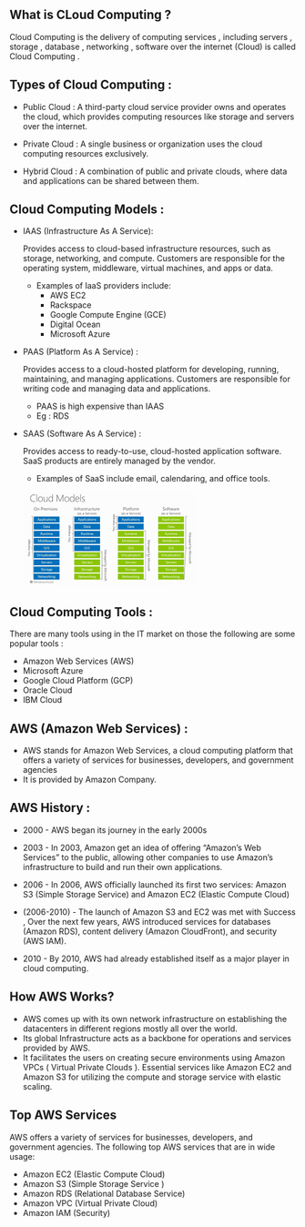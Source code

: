 ## What is CLoud Computing ?
  Cloud Computing is the delivery of computing services , including servers , storage , database , networking , software over the internet (Cloud) is called Cloud Computing .
   ## Types of Cloud Computing :
   * Public Cloud : A third-party cloud service provider owns and operates the cloud, which provides computing resources like storage and servers over the internet.
   
   * Private Cloud : A single business or organization uses the cloud computing resources exclusively.
   
   * Hybrid Cloud : A combination of public and private clouds, where data and applications can be shared between them.

   ##  Cloud Computing Models :
   

 * IAAS (Infrastructure As A Service):  

    Provides access to cloud-based infrastructure resources, such as storage, networking, and compute. Customers are responsible for the operating system, middleware, virtual machines, and apps or data. 
 
   * Examples of IaaS providers include: 
        *  AWS EC2 
        * Rackspace 
        * Google Compute Engine (GCE) 
        * Digital Ocean 
        * Microsoft Azure 
* PAAS (Platform As A Service) :

     Provides access to a cloud-hosted platform for developing, running, maintaining, and managing applications. Customers are responsible for writing code and managing data and applications.

    -  PAAS is high expensive than IAAS
    - Eg : RDS 

* SAAS (Software As A Service) :
        
    Provides access to ready-to-use, cloud-hosted application software. SaaS products are entirely managed by the vendor.

    - Examples of SaaS include email, calendaring, and office tools. 
    
    ![preview](images/images.png)

## Cloud Computing Tools :
There are many tools using in the IT market on those the following are some popular tools :
   
 - Amazon Web Services (AWS)
- Microsoft Azure
 - Google Cloud Platform (GCP)
- Oracle Cloud
- IBM Cloud


## AWS (Amazon Web Services) :

* AWS stands for Amazon Web Services, a cloud computing platform that offers a variety of services for businesses, developers, and government agencies
* It is provided by Amazon Company.

## AWS History :
* 2000  - AWS began its journey in the early 2000s 

* 2003 - In 2003, Amazon get an idea of offering “Amazon’s Web Services” to the public, allowing other companies to use Amazon’s infrastructure to build and run their own applications. 

* 2006 - In 2006, AWS officially launched its first two services: Amazon S3 (Simple Storage Service)  and Amazon EC2 (Elastic Compute Cloud)

* (2006-2010) - The launch of Amazon S3 and EC2 was met with Success , Over the next few years, AWS introduced services for databases (Amazon RDS), content delivery (Amazon CloudFront), and security (AWS IAM).

* 2010 - By 2010, AWS had already established itself as a major player in cloud computing.

 ## How AWS Works?
 * AWS comes up with its own network infrastructure on establishing the datacenters in different regions mostly all over the world. 
 * Its global Infrastructure acts as a backbone for operations and services provided by AWS.
 * It facilitates the users on creating secure environments using Amazon VPCs ( Virtual Private Clouds ). Essential services like Amazon EC2 and Amazon S3 for utilizing the compute and storage service with elastic scaling.

 ## Top AWS Services
 AWS  offers a variety of services for businesses, developers, and government agencies. The following top AWS services that are in wide usage:
* Amazon EC2 (Elastic Compute Cloud)
* Amazon S3 (Simple Storage Service )
* Amazon RDS (Relational Database Service)
* Amazon VPC (Virtual Private Cloud)
* Amazon IAM (Security)


